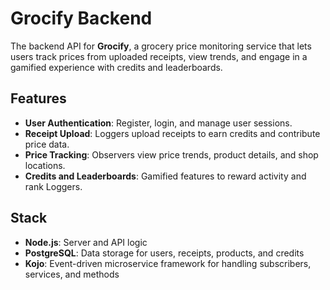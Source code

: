 # Grocify Backend

The backend API for **Grocify**, a grocery price monitoring service that lets users track prices from uploaded receipts, view trends, and engage in a gamified experience with credits and leaderboards.

## Features

- **User Authentication**: Register, login, and manage user sessions.
- **Receipt Upload**: Loggers upload receipts to earn credits and contribute price data.
- **Price Tracking**: Observers view price trends, product details, and shop locations.
- **Credits and Leaderboards**: Gamified features to reward activity and rank Loggers.

## Stack

- **Node.js**: Server and API logic
- **PostgreSQL**: Data storage for users, receipts, products, and credits
- **Kojo**: Event-driven microservice framework for handling subscribers, services, and methods
